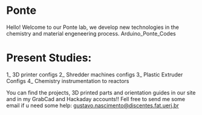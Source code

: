 # Ponte 

Hello! Welcome to our Ponte lab, we develop new technologies in the chemistry and material engeneering process.
Arduino_Ponte_Codes

# Present Studies:

1_ 3D printer configs
2_ Shredder machines configs
3_ Plastic Extruder Configs
4_ Chemistry instrumentation to reactors

You can find the projects, 3D printed parts and orientation guides in our site and in my GrabCad and Hackaday accounts!!
Fell free to send me some email if u need some help: gustavo.nascimento@discentes.fat.uerj.br
